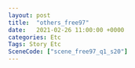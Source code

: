 ```yaml
---
layout: post
title:  "others_free97"
date:   2021-02-26 11:00:00 +0000
categories: Etc
Tags: Story Etc
SceneCode: ["scene_free97_q1_s20"]
---
```

